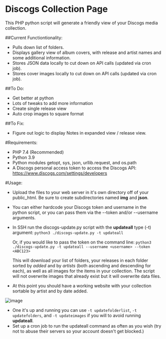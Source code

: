 # Discogs Collection Page

This PHP python script will generate a friendly view of your Discogs media collection.

##Current Functiontionality:
* Pulls down list of folders.
* Displays gallery view of album covers, with release and artist names and some additional information.
* Stores JSON data locally to cut down on API calls (updated via cron job).
* Stores cover images locally to cut down on API calls (updated via cron job).

##To Do: 
* Get better at python
* Lots of tweaks to add more information
* Create single release view
* Auto crop images to square format

##To Fix:
* Figure out logic to display Notes in expanded view / release view.


#Requirements:
* PHP 7.4 (Recommended)
* Python 3.9
* Python modules getopt, sys, json, urllib.request, and os.path
* A Discogs personal access token to access the Discogs API: https://www.discogs.com/settings/developers

#Usage:

* Upload the files to your web server in it's own directory off of your public_html. Be sure to create subdirectories named **img** and **json**.
* You can either hardcode your Discogs token and username in the python script, or you can pass them via the --token and/or --username arguments.
* In SSH run the discogs-update.py script with the **updateall** type (-t) argument: `python3 ./discogs-update.py -t updateall`

  Or, if you would like to pass the token on the command line: `python3 ./discogs-update.py -t updateall --username <username> --token <ABC123>`
  
  This will download your list of folders, your releases in each folder sorted by *added* and by *artists* (both ascending and descending for each), as well as all images for the items in your collection. The script will not overwrite images that already exist but it will overwrite data files.
  
* At this point you should have a working website with your collection sortable by artist and by date added.
  
 ![image](https://user-images.githubusercontent.com/2931834/195755371-078b95ce-2621-4110-928c-4754450845eb.png)
 
 * One it's up and running you can use `-t updatefolderlist`, `-t updatefolders`, and `-t updateimages` if you will to avoid running **updateall**.
 * Set up a cron job to run the updateall command as often as you wish (try not to abuse their servers so your account doesn't get blocked.)
